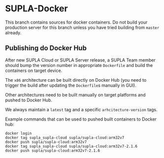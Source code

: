 # SUPLA-Docker

This branch contains sources for docker containers. Do not build your production
server for this branch unless you have tried building from `master` already.

## Publishing do Docker Hub
After new SUPLA Cloud or SUPLA Server release, a SUPLA Team member
should bump the version number in appropriate `Dockerfile` and build the
containers on target device. 

The `x86` architecture can be built directly on Docker Hub (you need to
trigger the build after updating the `Dockerfile`s manually in GUI).

Other architectures need to be built manually on target platforms and pushed
to Docker Hub.

We always maintain a `latest` tag and a specific `arhcitecture-version` tags.

Example commands that can be used to pushed built containers to Docker hub:

```
docker login
docker tag supla_supla-cloud supla/supla-cloud:arm32v7
docker push supla/supla-cloud:arm32v7
docker tag supla_supla-cloud supla/supla-cloud:arm32v7-2.1.6
docker push supla/supla-cloud:arm32v7-2.1.6
```
